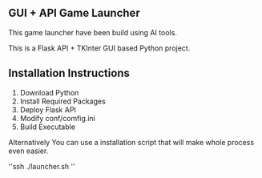 ## GUI + API Game Launcher

This game launcher have been build using AI tools.

This is a Flask API + TKInter GUI based Python project.

## Installation Instructions

1) Download Python
2) Install Required Packages
3) Deploy Flask API
4) Modify conf/comfig.ini
5) Build Executable


Alternatively You can use a installation script that will make whole process even easier.

''ssh
./launcher.sh
''


